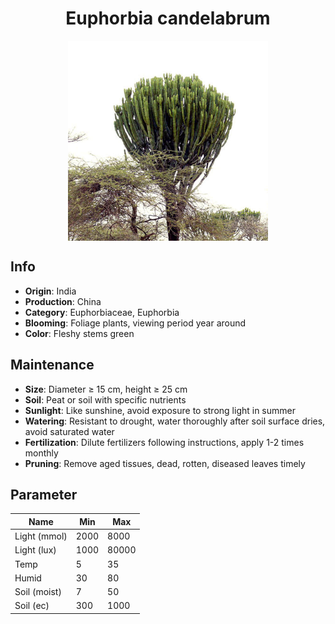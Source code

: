 <h1 align='center'>Euphorbia candelabrum</h1>
<p align="center">
    <img 
        align='center'
        width='320'
        src="../images/euphorbia candelabrum.png" 
        alt='Euphorbia candelabrum' />
</p>

## Info

 - **Origin**: India
 - **Production**: China
 - **Category**: Euphorbiaceae, Euphorbia
 - **Blooming**: Foliage plants, viewing period year around
 - **Color**: Fleshy stems green

## Maintenance

 - **Size**: Diameter ≥ 15 cm, height ≥ 25 cm
 - **Soil**: Peat or soil with specific nutrients
 - **Sunlight**: Like sunshine, avoid exposure to strong light in summer
 - **Watering**: Resistant to drought, water thoroughly after soil surface dries, avoid saturated water
 - **Fertilization**: Dilute fertilizers following instructions, apply 1-2 times monthly
 - **Pruning**: Remove aged tissues, dead, rotten, diseased leaves timely

## Parameter

| Name         | Min  | Max   |
|--------------|------|-------|
| Light (mmol) | 2000 | 8000  |
| Light (lux)  | 1000 | 80000 |
| Temp         | 5    | 35    |
| Humid        | 30   | 80    |
| Soil (moist) | 7   | 50    |
| Soil (ec)    | 300  | 1000  |